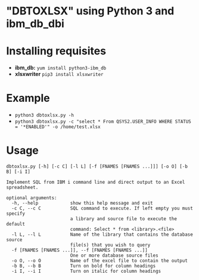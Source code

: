 
# "DBTOXLSX" using Python 3 and ibm_db_dbi

# Installing requisites
  - **ibm_db:** `yum install python3-ibm_db`
  - **xlsxwriter** `pip3 install xlsxwriter`

# Example
- `python3 dbtoxlsx.py -h`
- `python3 dbtoxlsx.py -c "select * From QSYS2.USER_INFO WHERE STATUS = '*ENABLED'" -o /home/test.xlsx `

# Usage
```
dbtoxlsx.py [-h] [-c C] [-l L] [-f [FNAMES [FNAMES ...]]] [-o O] [-b B] [-i I]

Implement SQL from IBM i command line and direct output to an Excel
spreadsheet.

optional arguments:
  -h, --help            show this help message and exit
  -c C, --c C           SQL command to execute. If left empty you must specify
                        a library and source file to execute the default
                        command: Select * from <library>.<file>
  -l L, --l L           Name of the library that contains the database source
                        file(s) that you wish to query
  -f [FNAMES [FNAMES ...]], --f [FNAMES [FNAMES ...]]
                        One or more database source files
  -o O, --o O           Name of the excel file to contain the output
  -b B, --b B           Turn on bold for column headings
  -i I, --i I           Turn on italic for column headings
```

